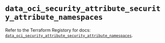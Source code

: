 # `data_oci_security_attribute_security_attribute_namespaces`

Refer to the Terraform Registory for docs: [`data_oci_security_attribute_security_attribute_namespaces`](https://registry.terraform.io/providers/oracle/oci/6.18.0/docs/data-sources/security_attribute_security_attribute_namespaces).
